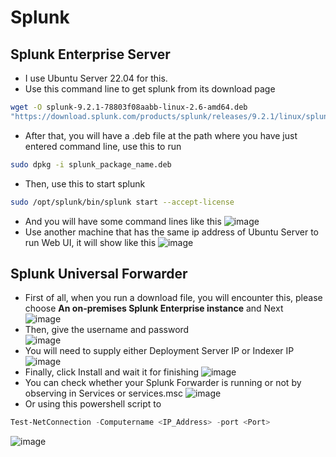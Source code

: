 # Splunk

## Splunk Enterprise Server
- I use Ubuntu Server 22.04 for this.
- Use this command line to get splunk from its download page<br>
```bash
wget -O splunk-9.2.1-78803f08aabb-linux-2.6-amd64.deb
"https://download.splunk.com/products/splunk/releases/9.2.1/linux/splunk-9.2.1-78803f08aabb-linux-2.6-amd64.deb"
```
- After that, you will have a .deb file at the path where you have just entered command line, use this to run<br>
```bash
sudo dpkg -i splunk_package_name.deb
```
- Then, use this to start splunk
```bash
sudo /opt/splunk/bin/splunk start --accept-license
```
- And you will have some command lines like this
![image](https://github.com/buiduchoang24/Splunk/assets/166605385/9dbb629c-6473-48fb-a8d1-355101327325)
- Use another machine that has the same ip address of Ubuntu Server to run Web UI, it will show like this
![image](https://github.com/buiduchoang24/Splunk/assets/166605385/59851436-dd32-4e16-82ae-2c3920282b33)


## Splunk Universal Forwarder
- First of all, when you run a download file, you will encounter this, please choose **An on-premises Splunk Enterprise instance** and Next <br>
![image](https://github.com/buiduchoang24/Splunk/assets/166605385/612a29f3-8b58-416d-8a06-9449314f76e2)
- Then, give the username and password<br>
![image](https://github.com/buiduchoang24/Splunk/assets/166605385/7c51cea7-283f-4708-aea3-5194c113799d)
- You will need to supply either Deployment Server IP or Indexer IP
![image](https://github.com/buiduchoang24/Splunk/assets/166605385/b67c63a9-8860-416a-ad4d-47a1e72c7a8a)
- Finally, click Install and wait it for finishing
![image](https://github.com/buiduchoang24/Splunk/assets/166605385/30c436d8-87e8-4bf4-b469-40ee7de8f484)
- You can check whether your Splunk Forwarder is running or not by observing in Services or services.msc
![image](https://github.com/buiduchoang24/Splunk/assets/166605385/5165d113-6284-4783-a5a7-145cf5f9c0e0)
- Or using this powershell script to 
```powershell
Test-NetConnection -Computername <IP_Address> -port <Port>
```
![image](https://github.com/buiduchoang24/Splunk/assets/166605385/32f4eaa7-2c2a-4606-a9f2-3954548851d4)






